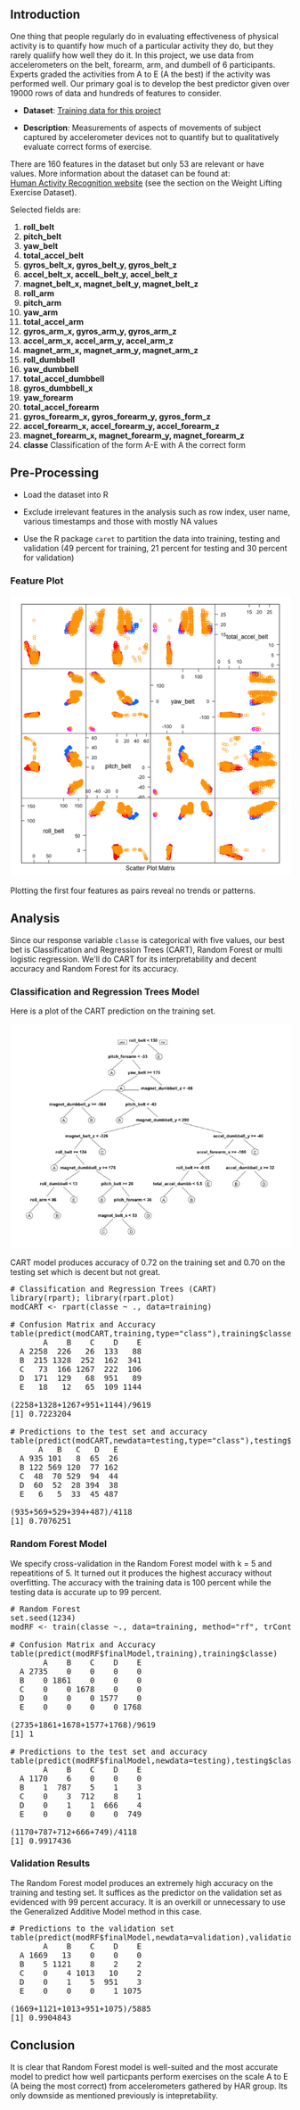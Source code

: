 ## Introduction

One thing that people regularly do in evaluating effectiveness of physical activity is to quantify how much of a particular activity they do, but they rarely qualiify how well they do it. In this project, we use data from accelerometers on the belt, forearm, arm, and dumbell of 6 participants. Experts graded the activities from A to E (A the best) if the activity was performed well. Our primary goal is to develop the best predictor given over 19000 rows of data and hundreds of features to consider.


* <b>Dataset</b>: <a href="https://d396qusza40orc.cloudfront.net/predmachlearn/pml-training.csv">Training data for this project</a>

* <b>Description</b>: Measurements of aspects of movements of subject captured by accelerometer devices not to quantify but to qualitatively evaluate correct forms of exercise.


There are 160 features in the dataset but only 53 are relevant or have values.
More information about the dataset can be found at: <br>
<a href="http://groupware.les.inf.puc-rio.br/har">Human Activity Recognition website</a> (see the section on the Weight Lifting Exercise Dataset).

Selected fields are:
<ol>
<li><b>roll_belt</b></li>
<li><b>pitch_belt</b></li>
<li><b>yaw_belt</b></li>
<li><b>total_accel_belt</b></li>
<li><b>gyros_belt_x, gyros_belt_y, gyros_belt_z</b></li>
<li><b>accel_belt_x, accelL_belt_y, accel_belt_z</b></li>
<li><b>magnet_belt_x, magnet_belt_y, magnet_belt_z</b></li>
<li><b>roll_arm</b></li>
<li><b>pitch_arm</b></li>
<li><b>yaw_arm</b></li>
<li><b>total_accel_arm</b></li>
<li><b>gyros_arm_x, gyros_arm_y, gyros_arm_z</b></li>
<li><b>accel_arm_x, accel_arm_y, accel_arm_z</b></li>
<li><b>magnet_arm_x, magnet_arm_y, magnet_arm_z</b></li>
<li><b>roll_dumbbell</b></li>
<li><b>yaw_dumbbell</b></li>
<li><b>total_accel_dumbbell</b></li>
<li><b>gyros_dumbbell_x</b></li>
<li><b>yaw_forearm</b></li>
<li><b>total_accel_forearm</b></li>
<li><b>gyros_forearm_x, gyros_forearm_y, gyros_form_z</b></li>
<li><b>accel_forearm_x, accel_forearm_y, accel_forearm_z</b></li>
<li><b>magnet_forearm_x, magnet_forearm_y, magnet_forearm_z</b></li>
<li><b>classe</b> Classification of the form A-E with A the correct form</li>
</ol>

## Pre-Processing

* Load the dataset into R

* Exclude irrelevant features in the analysis such as row index, user name, various timestamps and those with mostly NA values

* Use the R package <code>caret</code> to partition the data into training, testing and validation (49 percent for training, 21 percent for testing and 30 percent for validation)

### Feature Plot

![](figure/FeaturePlot.png) 

Plotting the first four features as pairs reveal no trends or patterns.

## Analysis

Since our response variable <code>classe</code> is categorical with five values, our best bet is Classification and Regression Trees (CART), Random Forest or multi logistic regression. We'll do CART for its interpretability and decent accuracy and Random Forest for its accuracy.

### Classification and Regression Trees Model

Here is a plot of the CART prediction on the training set.

![](figure/CART.png) 

CART model produces accuracy of 0.72 on the training set and 0.70 on the testing set which is decent but not great.

<pre>
# Classification and Regression Trees (CART)
library(rpart); library(rpart.plot)
modCART <- rpart(classe ~ ., data=training)

# Confusion Matrix and Accuracy
table(predict(modCART,training,type="class"),training$classe)
       A    B    C    D    E
  A 2258  226   26  133   88
  B  215 1328  252  162  341
  C   73  166 1267  222  106
  D  171  129   68  951   89
  E   18   12   65  109 1144
  
(2258+1328+1267+951+1144)/9619
[1] 0.7223204

# Predictions to the test set and accuracy
table(predict(modCART,newdata=testing,type="class"),testing$classe)
      A   B   C   D   E
  A 935 101   8  65  26
  B 122 569 120  77 162
  C  48  70 529  94  44
  D  60  52  28 394  38
  E   6   5  33  45 487
  
(935+569+529+394+487)/4118
[1] 0.7076251
</pre>

### Random Forest Model

We specify cross-validation in the Random Forest model with k = 5 and repeatitions of 5. It turned out it produces the highest accuracy without overfitting. The accuracy with the training data is 100 percent while the testing data is accurate up to 99 percent.

<pre>
# Random Forest
set.seed(1234)
modRF <- train(classe ~., data=training, method="rf", trControl = trainControl(method="cv",number=5,repeats=5))

# Confusion Matrix and Accuracy
table(predict(modRF$finalModel,training),training$classe)
       A    B    C    D    E
  A 2735    0    0    0    0
  B    0 1861    0    0    0
  C    0    0 1678    0    0
  D    0    0    0 1577    0
  E    0    0    0    0 1768
  
(2735+1861+1678+1577+1768)/9619
[1] 1

# Predictions to the test set and accuracy
table(predict(modRF$finalModel,newdata=testing),testing$classe)
       A    B    C    D    E
  A 1170    6    0    0    0
  B    1  787    5    1    3
  C    0    3  712    8    1
  D    0    1    1  666    4
  E    0    0    0    0  749
  
(1170+787+712+666+749)/4118
[1] 0.9917436
</pre>

### Validation Results

The Random Forest model produces an extremely high accuracy on the training and testing set. It suffices as the predictor on the validation set as evidenced with 99 percent accuracy. It is an overkill or unnecessary to use the Generalized Additive Model method in this case.

<pre>
# Predictions to the validation set
table(predict(modRF$finalModel,newdata=validation),validation$classe)
       A    B    C    D    E
  A 1669   13    0    0    0
  B    5 1121    8    2    2
  C    0    4 1013   10    2
  D    0    1    5  951    3
  E    0    0    0    1 1075
  
(1669+1121+1013+951+1075)/5885
[1] 0.9904843
</pre>

## Conclusion

It is clear that Random Forest model is well-suited and the most accurate model to predict how well particpants perform exercises on the scale A to E (A being the most correct) from accelerometers gathered by HAR group. Its only downside as mentioned previously is intepretability.